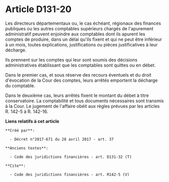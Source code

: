 # Article D131-20

Les directeurs départementaux ou, le cas échéant, régionaux des finances publiques ou les autres comptables supérieurs
chargés de l'apurement administratif peuvent enjoindre aux comptables dont ils apurent les comptes de produire, dans un délai
qu'ils fixent et qui ne peut être inférieur à un mois, toutes explications, justifications ou pièces justificatives à leur
décharge. 

Ils prennent sur les comptes qui leur sont soumis des décisions administratives établissant que les comptables sont quittes
ou en débet. 

Dans le premier cas, et sous réserve des recours éventuels et du droit d'évocation de la Cour des comptes, leurs arrêtés
emportent la décharge du comptable. 

Dans le deuxième cas, leurs arrêtés fixent le montant du débet à titre conservatoire. La comptabilité et tous documents
nécessaires sont transmis à la Cour. Le jugement de l'affaire obéit aux règles prévues par les articles R. 142-5 à R. 142-16.

**Liens relatifs à cet article**

	**Créé par**:

	  - Décret n°2017-671 du 28 avril 2017 - art. 37

	**Anciens textes**:

	  - Code des juridictions financières - art. D131-32 (T)

	**Cite**:

	  - Code des juridictions financières - art. R142-5 (V)
